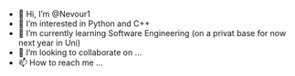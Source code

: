 - 👋 Hi, I’m @Nevour1
- 👀 I’m interested in Python and C++
- 🌱 I’m currently learning Software Engineering (on a privat base for now next year in Uni)
- 💞️ I’m looking to collaborate on ...
- 📫 How to reach me ...

<!---
Nevour1/Nevour1 is a ✨ special ✨ repository because its `README.md` (this file) appears on your GitHub profile.
You can click the Preview link to take a look at your changes.
--->

